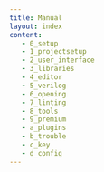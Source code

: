 ```yaml
---
title: Manual
layout: index
content:
   - 0_setup
   - 1_projectsetup
   - 2_user_interface
   - 3_libraries
   - 4_editor
   - 5_verilog
   - 6_opening
   - 7_linting
   - 8_tools
   - 9_premium
   - a_plugins
   - b_trouble
   - c_key
   - d_config
---
```


